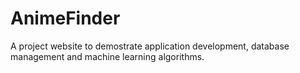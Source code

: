 # AnimeFinder
A project website to demostrate application development, database management and machine learning algorithms.
